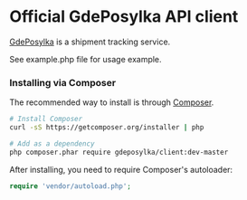 Official GdePosylka API client
================================================

[GdePosylka](http://gdeposylka.ru/ "gdeposylka.ru") is a shipment tracking service.

See example.php file for usage example.

### Installing via Composer

The recommended way to install is through [Composer](http://getcomposer.org).

```bash
# Install Composer
curl -sS https://getcomposer.org/installer | php

# Add as a dependency
php composer.phar require gdeposylka/client:dev-master
```

After installing, you need to require Composer's autoloader:

```php
require 'vendor/autoload.php';
```


